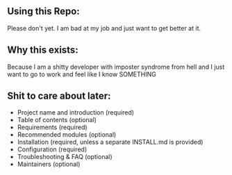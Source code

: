 ## Using this Repo:
Please don't yet. I am bad at my job and just want to get better at it. 
## Why this exists:
Because I am a shitty developer with imposter syndrome from hell and I just want to go to work and feel like I know SOMETHING


## Shit to care about later:

 - Project name and introduction (required)
 - Table of contents (optional)
 - Requirements (required)
 - Recommended modules (optional)
 - Installation (required, unless a separate INSTALL.md is provided)
 - Configuration (required)
 - Troubleshooting & FAQ (optional)
 - Maintainers (optional)

